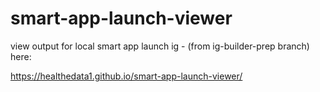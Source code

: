 # smart-app-launch-viewer
view output for local smart app launch ig - (from ig-builder-prep branch) here:

https://healthedata1.github.io/smart-app-launch-viewer/
